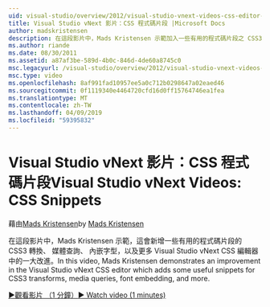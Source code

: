 ```yaml
---
uid: visual-studio/overview/2012/visual-studio-vnext-videos-css-editor-snippets
title: Visual Studio vNext 影片：CSS 程式碼片段 |Microsoft Docs
author: madskristensen
description: 在這段影片中，Mads Kristensen 示範加入一些有用的程式碼片段之 CSS3 轉換，媒體問： Visual Studio vNext CSS 編輯器改進...
ms.author: riande
ms.date: 08/30/2011
ms.assetid: a87af3be-589d-4b0c-846d-4de60a8745c0
msc.legacyurl: /visual-studio/overview/2012/visual-studio-vnext-videos-css-editor-snippets
msc.type: video
ms.openlocfilehash: 8af991fad10957ee5a0c712b0298647a02eaed46
ms.sourcegitcommit: 0f1119340e4464720cfd16d0ff15764746ea1fea
ms.translationtype: MT
ms.contentlocale: zh-TW
ms.lasthandoff: 04/09/2019
ms.locfileid: "59395832"
---
```

# <a name="visual-studio-vnext-videos-css-snippets"></a><span data-ttu-id="c9e25-103">Visual Studio vNext 影片：CSS 程式碼片段</span><span class="sxs-lookup"><span data-stu-id="c9e25-103">Visual Studio vNext Videos: CSS Snippets</span></span>

<span data-ttu-id="c9e25-104">藉由[Mads Kristensen](https://github.com/madskristensen)</span><span class="sxs-lookup"><span data-stu-id="c9e25-104">by [Mads Kristensen](https://github.com/madskristensen)</span></span>

<span data-ttu-id="c9e25-105">在這段影片中，Mads Kristensen 示範，這會新增一些有用的程式碼片段的 CSS3 轉換、 媒體查詢、 內嵌字型，以及更多 Visual Studio vNext CSS 編輯器中的一大改進。</span><span class="sxs-lookup"><span data-stu-id="c9e25-105">In this video, Mads Kristensen demonstrates an improvement in the Visual Studio vNext CSS editor which adds some useful snippets for CSS3 transforms, media queries, font embedding, and more.</span></span>

[<span data-ttu-id="c9e25-106">&#9654;觀看影片 （1 分鐘）</span><span class="sxs-lookup"><span data-stu-id="c9e25-106">&#9654; Watch video (1 minutes)</span></span>](https://channel9.msdn.com/Blogs/ASP-NET-Site-Videos/visual-studio-vnext-videos-css-editor-snippets)
